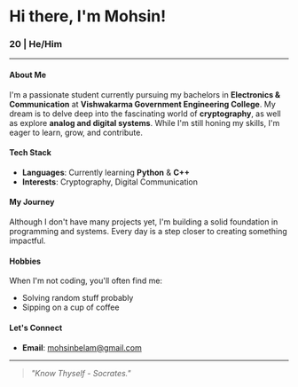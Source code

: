 # Hi there, I'm Mohsin!

### 20 | He/Him

---

#### About Me
I'm a passionate student currently pursuing my bachelors in **Electronics & Communication** at **Vishwakarma Government Engineering College**. My dream is to delve deep into the fascinating world of **cryptography**, as well as explore **analog and digital systems**. While I'm still honing my skills, I'm eager to learn, grow, and contribute.

#### Tech Stack
- **Languages**: Currently learning **Python** & **C++**
- **Interests**: Cryptography, Digital Communication

#### My Journey
Although I don't have many projects yet, I'm building a solid foundation in programming and systems. Every day is a step closer to creating something impactful.

#### Hobbies
When I'm not coding, you'll often find me:
- Solving random stuff probably 
- Sipping on a cup of coffee

#### Let's Connect
- **Email**: [mohsinbelam@gmail.com](mailto:mohsinbelam@gmail.com)

---

> *"Know Thyself - Socrates."* 


